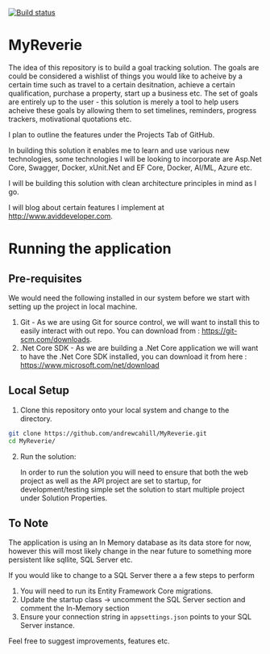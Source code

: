 [![Build status](https://aviddeveloper.visualstudio.com/My%20Reverie/_apis/build/status/My%20Reverie-CI)](https://aviddeveloper.visualstudio.com/My%20Reverie/_build/latest?definitionId=2)

# MyReverie

The idea of this repository is to build a goal tracking solution. The goals are could be considered a wishlist of things you would like to acheive by a certain time such as travel to a certain desitnation, achieve a certain qualification, purchase a property, start up a business etc. The set of goals are entirely up to the user - this solution is merely a tool to help users acheive these goals by allowing them to set timelines, reminders, progress trackers, motivational quotations etc.

I plan to outline the features under the Projects Tab of GitHub.

In building this solution it enables me to learn and use various new technologies, some technologies I will be looking to incorporate are Asp.Net Core, Swagger, Docker, xUnit.Net and EF Core, Docker, AI/ML, Azure etc.

I will be building this solution with clean architecture principles in mind as I go. 

I will blog about certain features I implement at http://www.aviddeveloper.com.

# Running the application

## Pre-requisites
We would need the following installed in our system before we start with setting up the project in local machine.
1. Git - As we are using Git for source control, we will want to install this to easily interact with out repo. You can download from : https://git-scm.com/downloads.
2. .Net Core SDK - As we are building a .Net Core application we will want to have the .Net Core SDK installed, you can download it from here : https://www.microsoft.com/net/download

## Local Setup
1. Clone this repository onto your local system and change to the directory.
   
```sh
git clone https://github.com/andrewcahill/MyReverie.git
cd MyReverie/
```

2. Run the solution:

   In order to run the solution you will need to ensure that both the web project as well as the API project are set to startup, for        development/testing simple set the solution to start multiple project under Solution Properties.

## To Note

The application is using an In Memory database as its data store for now, however this will most likely change in the near future to something more persistent like sqllite, SQL Server etc. 

If you would like to change to a SQL Server there a a few steps to perform
1) You will need to run its Entity Framework Core migrations.
2) Update the startup class -> uncomment the SQL Server section and comment the In-Memory section
3) Ensure your connection string in `appsettings.json` points to your SQL Server instance.

Feel free to suggest improvements, features etc.
